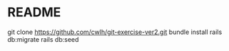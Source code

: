 # README

git clone https://github.com/cwlh/git-exercise-ver2.git
bundle install
rails db:migrate
rails db:seed
